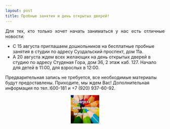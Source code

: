 ```yaml
---
layout: post
title: Пробные занятия и день открытых дверей!
---
```

<p align="justify">Для тех, кто только хочет начать заниматься у нас есть отличные новости:
<ul>
<li>С 15 августа приглашаем дошкольников на бесплатные пробные занятия в студии по адресу Суздальский проспект, дом 11а.</li>
<li>А 20 августа ждем всех желающих на день открытых дверей в студию по адресу Студеная Гора, дом 36, 2 этаж каб. 127. Начало для детей в 11:00, для взрослых в 12:00.</li>
</ul>
Предварительная запись не требуется, все необходимые материалы будут предоставлены. Приходите, мы ждем Вас! Дополнительная информация по тел.:600-181 и +7 (920) 937-60-92.</p>
<center><img src="/img/post/2016-08-10/open-day.jpg" alt="День открытых дверей в Изо студии Арт портал" height="90" width="90"></center>


